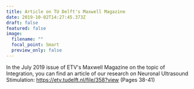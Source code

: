 ```yaml
---
title: Article on TU Delft's Maxwell Magazine
date: 2019-10-02T14:27:45.373Z
draft: false
featured: false
image:
  filename: ""
  focal_point: Smart
  preview_only: false
---
```

In the July 2019 issue of ETV's Maxwell Magazine on the topic of Integration, you can find an article of our research on Neuronal Ultrasound Stimulation: https://etv.tudelft.nl/file/358?view (Pages 38-41)
